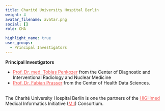 ```yaml
---
title: Charité University Hospital Berlin
weight: 4
avatar_filename: avatar.png
social: []
role: CHA

highlight_name: true
user_groups:
  - Principal Investigators
---
```

 **Principal Investigators**
-	<a href="https://radiologie.charite.de/metas/person/person/address_detail/pd_dr_med_tobias_penzkofer/" style="color: #f55957 !important;">Prof. Dr. med. Tobias Penkozer</a> from the Center of Diagnostic and Interventional Radiology and Nuclear Medicine 
-	<a href="https://www.bihealth.org/de/forschung/arbeitsgruppe/ag-prasser-medizininformatik" style="color: #f55957 !important;">Prof. Dr. Fabian Prasser</a> from the Center of Health Data Sciences. 


<br>The Charité University Hospital Berlin is one the partners of the <a href="https://www.highmed.org/en/home" style="color: #f55957 !important;">HiGHmed</a> Medical Informatics Initiative (<a href="https://www.medizininformatik-initiative.de/en/start" style="color: #f55957 !important;">MII</a>) Consortium.


<style>
  .bottom-three {
    margin-bottom: 2 cm;
    text-align:justify;
    hyphens: auto;
    -webkit-hyphens: auto;
  }
</style>
